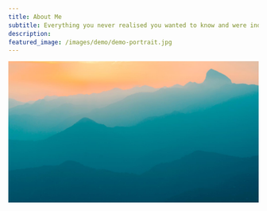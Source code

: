 ```yaml
---
title: About Me
subtitle: Everything you never realised you wanted to know and were indifferent to asking.
description:
featured_image: /images/demo/demo-portrait.jpg
---
```


![](/images/demo/demo-landscape.jpg)

